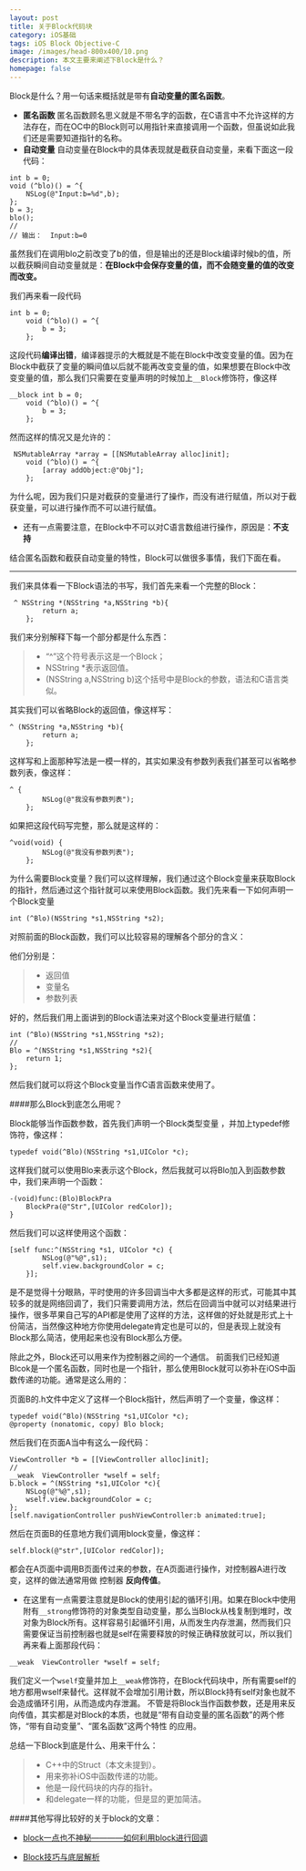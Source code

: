 ```yaml
---
layout: post
title: 关于Block代码块
category: iOS基础
tags: iOS Block Objective-C
image: /images/head-800x400/10.png
description: 本文主要来阐述下Block是什么？
homepage: false
---
```



Block是什么？用一句话来概括就是带有**自动变量的匿名函数**。

<!--more-->

* **匿名函数**
匿名函数顾名思义就是不带名字的函数，在C语言中不允许这样的方法存在，而在OC中的Block则可以用指针来直接调用一个函数，但虽说如此我们还是需要知道指针的名称。
* **自动变量**
自动变量在Block中的具体表现就是截获自动变量，来看下面这一段代码：

```objc
int b = 0;
void (^blo)() = ^{
    NSLog(@"Input:b=%d",b);
};
b = 3;
blo();
//
// 输出：  Input:b=0
```
 
虽然我们在调用blo之前改变了b的值，但是输出的还是Block编译时候b的值，所以截获瞬间自动变量就是：**在Block中会保存变量的值，而不会随变量的值的改变而改变。**

我们再来看一段代码

```objc
int b = 0;
    void (^blo)() = ^{
        b = 3;
    };
```

这段代码**编译出错**，编译器提示的大概就是不能在Block中改变变量的值。因为在Block中截获了变量的瞬间值以后就不能再改变变量的值，如果想要在Block中改变变量的值，那么我们只需要在变量声明的时候加上`__Block`修饰符，像这样

```objc
__block int b = 0;
    void (^blo)() = ^{
        b = 3;
    };
```

然而这样的情况又是允许的：

```objc
 NSMutableArray *array = [[NSMutableArray alloc]init];
    void (^blo)() = ^{
        [array addObject:@"Obj"];
    };
```

为什么呢，因为我们只是对截获的变量进行了操作，而没有进行赋值，所以对于截获变量，可以进行操作而不可以进行赋值。

* 还有一点需要注意，在Block中不可以对C语言数组进行操作，原因是：**不支持**

结合匿名函数和截获自动变量的特性，Block可以做很多事情，我们下面在看。

* * *

我们来具体看一下Block语法的书写，我们首先来看一个完整的Block：

```objc
 ^ NSString *(NSString *a,NSString *b){
        return a;
    };
```

我们来分别解释下每一个部分都是什么东西：

> * “^”这个符号表示这是一个Block；
> * NSString *表示返回值。
> * (NSString a,NSString b)这个括号中是Block的参数，语法和C语言类似。

其实我们可以省略Block的返回值，像这样写：

```objc
^ (NSString *a,NSString *b){
        return a;
    };
```

这样写和上面那种写法是一模一样的，其实如果没有参数列表我们甚至可以省略参数列表，像这样：

```objc
^ {
        NSLog(@"我没有参数列表");
    };
```

如果把这段代码写完整，那么就是这样的：

```objc
^void(void) {
        NSLog(@"我没有参数列表");
    };
```

为什么需要Block变量？我们可以这样理解，我们通过这个Block变量来获取Block的指针，然后通过这个指针就可以来使用Block函数。我们先来看一下如何声明一个Block变量

```objc
int (^Blo)(NSString *s1,NSString *s2);
```

对照前面的Block函数，我们可以比较容易的理解各个部分的含义：

他们分别是：

> * 返回值
> * 变量名
> * 参数列表

好的，然后我们用上面讲到的Block语法来对这个Block变量进行赋值：

```
int (^Blo)(NSString *s1,NSString *s2);
//
Blo = ^(NSString *s1,NSString *s2){
    return 1;
};
```

然后我们就可以将这个Block变量当作C语言函数来使用了。

####那么Block到底怎么用呢？

Block能够当作函数参数，首先我们声明一个Block类型变量 ，并加上typedef修饰符，像这样：

```
typedef void(^Blo)(NSString *s1,UIColor *c);
```

这样我们就可以使用Blo来表示这个Block，然后我就可以将Blo加入到函数参数中，我们来声明一个函数：

```
-(void)func:(Blo)BlockPra
    BlockPra(@"Str",[UIColor redColor]);
}
```

然后我们可以这样使用这个函数：

```
[self func:^(NSString *s1, UIColor *c) {
        NSLog(@"%@",s1);
        self.view.backgroundColor = c;
    }];
```

是不是觉得十分眼熟，平时使用的许多回调当中大多都是这样的形式，可能其中其较多的就是网络回调了，我们只需要调用方法，然后在回调当中就可以对结果进行操作，很多苹果自己写的API都是使用了这样的方法，这样做的好处就是形式上十份简洁，当然像这种地方你使用delegate肯定也是可以的，但是表现上就没有Block那么简洁，使用起来也没有Block那么方便。

除此之外，Block还可以用来作为控制器之间的一个通信。
前面我们已经知道Blcok是一个匿名函数，同时也是一个指针，那么使用Block就可以弥补在iOS中函数传递的功能。通常是这么用的：

页面B的.h文件中定义了这样一个Block指针，然后声明了一个变量，像这样：

```objc B.h
typedef void(^Blo)(NSString *s1,UIColor *c);
@property (nonatomic, copy) Blo block;
```

然后我们在页面A当中有这么一段代码：

```objc A.m
ViewController *b = [[ViewController alloc]init];
//
__weak  ViewController *wself = self;
b.block = ^(NSString *s1,UIColor *c){
    NSLog(@"%@",s1);
    wself.view.backgroundColor = c;
};
[self.navigationController pushViewController:b animated:true];
```
然后在页面B的任意地方我们调用block变量，像这样：

```
self.block(@"str",[UIColor redColor]);
```

都会在A页面中调用B页面传过来的参数，在A页面进行操作，对控制器A进行改变，这样的做法通常用做 控制器 **反向传值**。

* 在这里有一点需要注意就是Block的使用引起的循环引用。如果在Block中使用附有`__strong`修饰符的对象类型自动变量，那么当Block从栈复制到堆时，改对象为Block所有。这样容易引起循环引用，从而发生内存泄漏，然而我们只需要保证当前控制器也就是self在需要释放的时候正确释放就可以，所以我们再来看上面那段代码：

```
__weak  ViewController *wself = self;
```

我们定义一个`wself`变量并加上`__weak`修饰符，在Block代码块中，所有需要self的地方都用wself来替代。这样就不会增加引用计数，所以Block持有self对象也就不会造成循环引用，从而造成内存泄漏。
不管是将Block当作函数参数，还是用来反向传值，其实都是对Block的本质，也就是“带有自动变量的匿名函数”的两个修饰，“带有自动变量”、“匿名函数”这两个特性 的应用。

总结一下Block到底是什么、用来干什么：

> * C++中的Struct（本文未提到）。
> * 用来弥补iOS中函数传递的功能。
> * 他是一段代码块的内存的指针。
> * 和delegate一样的功能，但是显的更加简洁。


####其他写得比较好的关于block的文章：

* [block一点也不神秘————如何利用block进行回调](http://blog.csdn.net/mobanchengshuang/article/details/11751671)

* [Block技巧与底层解析](http://www.jianshu.com/p/51d04b7639f1)



















